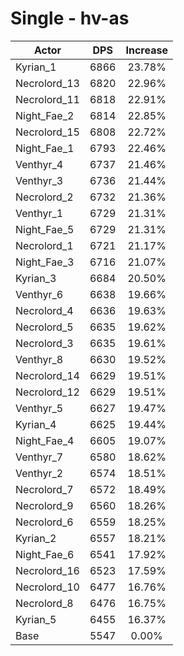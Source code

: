 # Single - hv-as
| Actor | DPS | Increase |
|---|:---:|:---:|
|Kyrian_1|6866|23.78%|
|Necrolord_13|6820|22.96%|
|Necrolord_11|6818|22.91%|
|Night_Fae_2|6814|22.85%|
|Necrolord_15|6808|22.72%|
|Night_Fae_1|6793|22.46%|
|Venthyr_4|6737|21.46%|
|Venthyr_3|6736|21.44%|
|Necrolord_2|6732|21.36%|
|Venthyr_1|6729|21.31%|
|Night_Fae_5|6729|21.31%|
|Necrolord_1|6721|21.17%|
|Night_Fae_3|6716|21.07%|
|Kyrian_3|6684|20.50%|
|Venthyr_6|6638|19.66%|
|Necrolord_4|6636|19.63%|
|Necrolord_5|6635|19.62%|
|Necrolord_3|6635|19.61%|
|Venthyr_8|6630|19.52%|
|Necrolord_14|6629|19.51%|
|Necrolord_12|6629|19.51%|
|Venthyr_5|6627|19.47%|
|Kyrian_4|6625|19.44%|
|Night_Fae_4|6605|19.07%|
|Venthyr_7|6580|18.62%|
|Venthyr_2|6574|18.51%|
|Necrolord_7|6572|18.49%|
|Necrolord_9|6560|18.26%|
|Necrolord_6|6559|18.25%|
|Kyrian_2|6557|18.21%|
|Night_Fae_6|6541|17.92%|
|Necrolord_16|6523|17.59%|
|Necrolord_10|6477|16.76%|
|Necrolord_8|6476|16.75%|
|Kyrian_5|6455|16.37%|
|Base|5547|0.00%|
